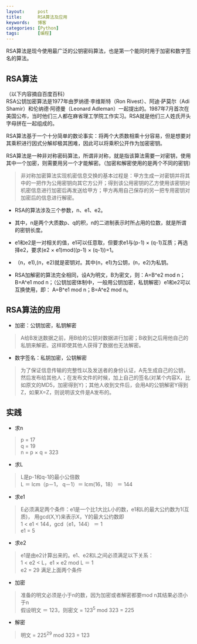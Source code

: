 ```yaml
---
layout:     post
title:      RSA算法及应用
keywords:   博客
categories: [Python]
tags:	    [编程]
---
```


RSA算法是现今使用最广泛的公钥密码算法，也是第一个能同时用于加密和数字签名的算法。

## RSA算法


（以下内容摘自百度百科）  
RSA公钥加密算法是1977年由罗纳德·李维斯特（Ron Rivest）、阿迪·萨莫尔（Adi Shamir）和伦纳德·阿德曼（Leonard Adleman）一起提出的。1987年7月首次在美国公布，当时他们三人都在麻省理工学院工作实习。RSA就是他们三人姓氏开头字母拼在一起组成的。   

RSA算法基于一个十分简单的数论事实：将两个大质数相乘十分容易，但是想要对其乘积进行因式分解却极其困难，因此可以将乘积公开作为加密密钥。  

RSA算法是一种非对称密码算法，所谓非对称，就是指该算法需要一对密钥，使用其中一个加密，则需要用另一个才能解密。（加密和解密使用的是两个不同的密钥） 
>  非对称加密算法实现机密信息交换的基本过程是：甲方生成一对密钥并将其中的一把作为公用密钥向其它方公开；得到该公用密钥的乙方使用该密钥对机密信息进行加密后再发送给甲方；甲方再用自己保存的另一把专用密钥对加密后的信息进行解密。

* RSA的算法涉及三个参数，n、e1、e2。  

* 其中，n是两个大质数p、q的积，n的二进制表示时所占用的位数，就是所谓的密钥长度。  

* e1和e2是一对相关的值，e1可以任意取，但要求e1与(p-1) &times; (q-1)互质；再选择e2，要求(e2 &times; e1)mod((p-1) &times; (q-1))=1。  

* （n，e1),(n，e2)就是密钥对。其中(n，e1)为公钥，(n，e2)为私钥。

* RSA加解密的算法完全相同，设A为明文，B为密文，则：A=B^e2 mod n；B=A^e1 mod n；（公钥加密体制中，一般用公钥加密，私钥解密）e1和e2可以互换使用，即：
A=B^e1 mod n；B=A^e2 mod n。


## RSA算法的应用

* 加密：公钥加密，私钥解密
 > A给B发送数据之前，用B给的公钥对数据进行加密；B收到之后用他自己的私钥来解密。这样即使其他人获得了数据也无法解密。 
 
* 数字签名：私钥加密，公钥解密
 > 为了保证信息传输的完整性以及发送者的身份认证，A先生成自己的公钥，然后发布给其他人；在发布文件的时候，加上自己的签名(对某个内容X，比如原文的MD5，加密得到Y)；其他人收到文件后，会用A的公钥解密Y得到Z，如果X=Z，则说明该文件是A发布的。
 
## 实践
 
* 求n
 > p = 17  
 > q = 19  
 > n = p &times; q = 323  

* 求L
 > L是p-1和q-1的最小公倍数  
 > L ＝ lcm（p－1， q－1）＝ lcm(16，18） ＝ 144 

* 求e1
 > E必须满足两个条件：e1是一个比1大比L小的数，e1和L的最大公约数为1(互质)， 用gcd(X,Y)来表示X，Y的最大公约数即  
 > 1 < e1 < 144，gcd（e1，144） ＝ 1   
 > e1 = 5  

* 求e2
 > e1是由e2计算出来的。e1、e2和L之间必须满足以下关系：  
 > 1 < e2 < L，e1 &times; e2 mod L ＝ 1   
 > e2 = 29 满足上面两个条件  

* 加密
 > 准备的明文必须是小于n的数，因为加密或者解密都要mod n其结果必须小于n   
 > 假设明文 ＝ 123，则密文 = 123<sup>5</sup> mod 323 = 225

* 解密
 > 明文 = 225<sup>29</sup>  mod 323 = 123